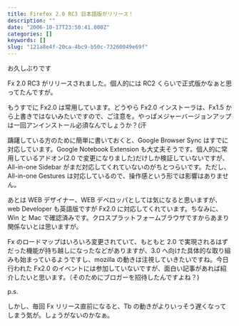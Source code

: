 ```yaml
---
title: Firefox 2.0 RC3 日本語版がリリース！
description: ""
date: "2006-10-17T23:50:41.000Z"
categories: []
keywords: []
slug: "121a8e4f-20ca-4bc9-b50c-73260049e69f"
---
```


お久しぶりです

Fx 2.0 RC3 がリリースされました。個人的には RC2 くらいで正式版かなぁと思ってたんですが。

もうすでに Fx2.0 は常用しています。どうやら Fx2.0 インストーラは、Fx1.5 から上書きではないみたいですので、ご注意を。やっぱメジャーバージョンアップは一回アンインストール必須なんでしょうか？(汗

躊躇している方のために簡単に書いておくと、Google Browser Sync はすでに対応しています。Google Notebook Extension も大丈夫そうです。個人的に常用しているアドオン(2.0 で変更になりました)だけしか検証していないですが、All-in-one Sidebar がまだ対応してくれていないのがちとつらいです。ただし、All-in-one Gestures は対応しているので、操作感という形では影響はありません。

あとは WEB デザイナー、WEB デベロッパとしては気になると思いますが、web Developer も英語版ですが Fx2.0 に対応してくれています。ちなみに、Win と Mac で確認済みです。クロスプラットフォームブラウザですからあまり関係ないとは思いますが。

Fx のロードマップはいろいろ変更されていて、もともと 2.0 で実現されるはずだった機能が持ち越しになったなどがありますが、3.0 へ向けた具体的な取り組みも始まっているようですし、mozilla の動きは注視していきたいですね。今日行われた Fx2.0 のイベントには参加していないですが、面白い記事があれば紹介したいと思います。（そのためにブロガーを招待したんですよね？)

p.s.

しかし、毎回 Fx リリース直前になると、Tb の動きがよりいっそう遅くなってしまう気が。しょうがないのかなぁ。
